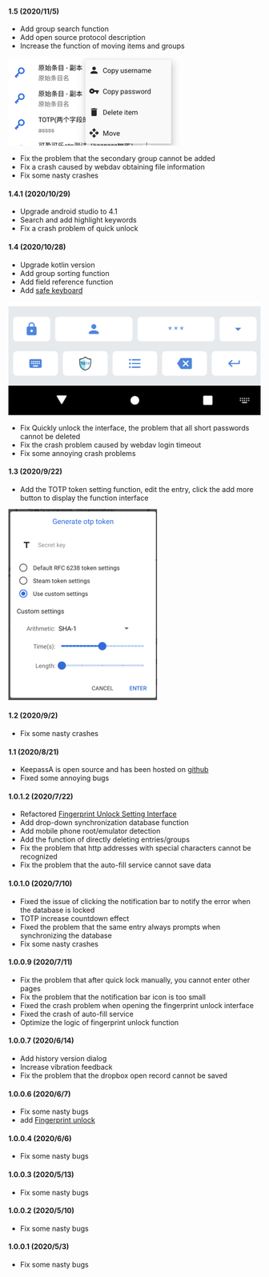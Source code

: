 #### 1.5 (2020/11/5)
- Add group search function
- Add open source protocol description
- Increase the function of moving items and groups

![ime](https://raw.githubusercontent.com/AriaLyy/KeepassA/master/img/move_data.png)
- Fix the problem that the secondary group cannot be added
- Fix a crash caused by webdav obtaining file information
- Fix some nasty crashes

#### 1.4.1 (2020/10/29)
- Upgrade android studio to 4.1
- Search and add highlight keywords
- Fix a crash problem of quick unlock

#### 1.4 (2020/10/28)
- Upgrade kotlin version
- Add group sorting function
- Add field reference function
- Add [safe keyboard](route://keepassA.com/kpa?activity=ime)

![ime](https://raw.githubusercontent.com/AriaLyy/KeepassA/master/img/ime.png)
- Fix Quickly unlock the interface, the problem that all short passwords cannot be deleted
- Fix the crash problem caused by webdav login timeout
- Fix some annoying crash problems

#### 1.3 (2020/9/22)
- Add the TOTP token setting function, edit the entry, click the add more button to display the function interface

![otp_setting](https://raw.githubusercontent.com/AriaLyy/KeepassA/master/img/otpsetting.png)

#### 1.2 (2020/9/2)
- Fix some nasty crashes

#### 1.1 (2020/8/21)
- KeepassA is open source and has been hosted on [github](https://github.com/AriaLyy/KeepassA)
- Fixed some annoying bugs

#### 1.0.1.2 (2020/7/22)
- Refactored [Fingerprint Unlock Setting Interface](route://keepassA.com/kpa?activity=FingerprintActivity)
- Add drop-down synchronization database function
- Add mobile phone root/emulator detection
- Add the function of directly deleting entries/groups
- Fix the problem that http addresses with special characters cannot be recognized
- Fix the problem that the auto-fill service cannot save data

#### 1.0.1.0 (2020/7/10)
- Fixed the issue of clicking the notification bar to notify the error when the database is locked
- TOTP increase countdown effect
- Fixed the problem that the same entry always prompts when synchronizing the database
- Fix some nasty crashes

#### 1.0.0.9 (2020/7/11)
- Fix the problem that after quick lock manually, you cannot enter other pages
- Fix the problem that the notification bar icon is too small
- Fixed the crash problem when opening the fingerprint unlock interface
- Fixed the crash of auto-fill service
- Optimize the logic of fingerprint unlock function

#### 1.0.0.7 (2020/6/14)
- Add history version dialog
- Increase vibration feedback
- Fix the problem that the dropbox open record cannot be saved

#### 1.0.0.6 (2020/6/7)
- Fix some nasty bugs
- add [Fingerprint unlock](route://keepassA.com/kpa?activity=FingerprintActivity)

#### 1.0.0.4 (2020/6/6)
- Fix some nasty bugs

#### 1.0.0.3 (2020/5/13)
- Fix some nasty bugs

#### 1.0.0.2 (2020/5/10)
- Fix some nasty bugs

#### 1.0.0.1 (2020/5/3)
- Fix some nasty bugs
